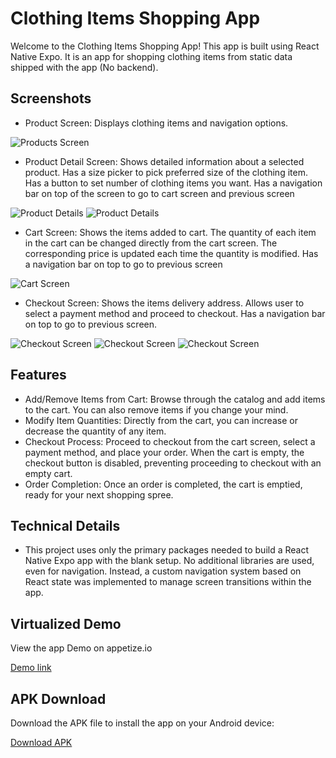 # Clothing Items Shopping App

Welcome to the Clothing Items Shopping App! This app is built using React Native Expo. It is an app for shopping clothing items from static data shipped with the app (No backend).

## Screenshots

* Product Screen: Displays clothing items and navigation options.

![Products Screen](apkScreenshots/S1.png)

* Product Detail Screen: Shows detailed information about a selected product. Has a size picker to pick preferred size of the clothing item. Has a button to set number of clothing items you want.  Has a navigation bar on top of the screen to go to cart screen and previous screen

![Product Details](apkScreenshots/S2.png)
![Product Details](apkScreenshots/S3.png)

* Cart Screen: Shows the items added to cart. The quantity of each item in the cart can be changed directly from the cart screen. The corresponding price is updated each time the quantity is modified. Has a navigation bar on top to go to previous screen

![Cart Screen](apkScreenshots/S4.png)

* Checkout Screen: Shows the items delivery address. Allows user to select a payment method and proceed to checkout. Has a navigation bar on top to go to previous screen.

![Checkout Screen](apkScreenshots/S4.png)
![Checkout Screen](apkScreenshots/S5.png)
![Checkout Screen](apkScreenshots/S6.png)

## Features

- Add/Remove Items from Cart: Browse through the catalog and add items to the cart. You can also remove items if you change your mind.
- Modify Item Quantities: Directly from the cart, you can increase or decrease the quantity of any item.
- Checkout Process: Proceed to checkout from the cart screen, select a payment method, and place your order. When the cart is empty, the checkout button is disabled, preventing proceeding to checkout with an empty cart.
- Order Completion: Once an order is completed, the cart is emptied, ready for your next shopping spree.

## Technical Details

- This project uses only the primary packages needed to build a React Native Expo app with the blank setup. No additional libraries are used, even for navigation. Instead, a custom navigation system based on React state was implemented to manage screen transitions within the app.


## Virtualized Demo

View the app Demo on appetize.io

[Demo link](https://appetize.io/app/b_w7n46disqzmtl3ooblqdhqhg3m)

## APK Download

Download the APK file to install the app on your Android device:

[Download APK](https://drive.google.com/file/d/1MYIB53gVju5vaAcsuulefE08ZuoGSNqK/view?usp=drive_link)
